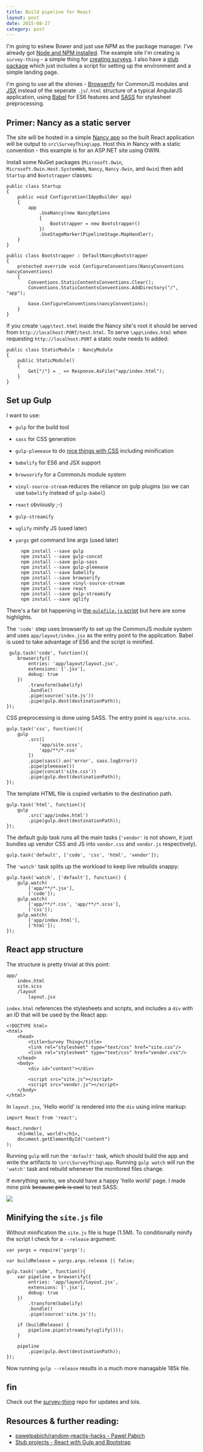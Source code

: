 ```yaml
---
title: Build pipeline for React
layout: post
date: 2015-08-27
category: post
---
```


I'm going to eshew Bower and just use NPM as the package manager. I've already got [Node and NPM installed][gulp-hello-world]. The example site I'm creating is `survey-thing` - a simple thing for [creating surveys][survey-thing-repo]. I also have a [stub package][react-gulp-bootstrap-stub-project] which just includes a script for setting up the environment and a simple landing page.

I'm going to use all the shinies - [Browserify][browserify] for CommonJS modules and [JSX][jsx-in-depth] instead of the seperate `.js`/`.html` structure of a typical AngularJS application, using [Babel][babel] for ES6 features and [SASS][sass] for stylesheet preprocessing.


## Primer: Nancy as a static server

The site will be hosted in a simple [Nancy app][nancy] so the built React application will be output to `src\SurveyThing\app`. Host this in Nancy with a static convention - this example is for an ASP.NET site using OWIN.

Install some NuGet packages (`Microsoft.Owin`, `Microsoft.Owin.Host.SystemWeb`, `Nancy`, `Nancy.Owin`, and `Owin`) then add `Startup` and `Bootstrapper` classes:

	public class Startup
    {
        public void Configuration(IAppBuilder app)
        {
            app
                .UseNancy(new NancyOptions
                {
                    Bootstrapper = new Bootstrapper()
                })
                .UseStageMarker(PipelineStage.MapHandler);
        }
    }

    public class Bootstrapper : DefaultNancyBootstrapper
    {
        protected override void ConfigureConventions(NancyConventions nancyConventions)
        {
            Conventions.StaticContentsConventions.Clear();
            Conventions.StaticContentsConventions.AddDirectory("/", "app");

            base.ConfigureConventions(nancyConventions);
        }
    }

If you create `\app\test.html` inside the Nancy site's root it should be served from `http://localhost:PORT/test.html`. To serve `\app\index.html` when requesting `http://localhost:PORT` a static route needs to added:

    public class StaticModule : NancyModule
    {
        public StaticModule()
        {
            Get["/"] = _ => Response.AsFile("app/index.html");
        }
    }


## Set up Gulp

I want to use:

- `gulp` for the build tool
- `sass` for CSS generation
- `gulp-pleeease` to do [nice things with CSS][pleeease] including minification
- `babelify` for ES6 and JSX support
- `browserify` for a CommonJs module system
- `vinyl-source-stream` reduces the reliance on gulp plugins (so we can use `babelify` instead of `gulp-babel`)
- `react` obviously ;-)
- `gulp-streamify`
- `uglify` minify JS (used later)
- `yargs` get command line args (used later)

		npm install --save gulp
		npm install --save gulp-concat
		npm install --save gulp-sass
		npm install --save gulp-pleeease
		npm install --save babelify
		npm install --save browserify
		npm install --save vinyl-source-stream
		npm install --save react
		npm install --save gulp-streamify
		npm install --save uglify

There's a fair bit happening in [the `gulpfile.js` script][my-gulpfile] but here are some highlights.

The `'code'` step uses browserify to set up the CommonJS module system and uses `app/layout/index.jsx` as the entry point to the application. Babel is used to take advantage of ES6 and the script is minified.

	 gulp.task('code', function(){
		browserify({
			entries: 'app/layout/layout.jsx',
			extensions: ['.jsx'],
			debug: true
		})
			.transform(babelify)
			.bundle()
			.pipe(source('site.js'))
			.pipe(gulp.dest(destinationPath));
	});

CSS preprocessing is done using SASS. The entry point is `app/site.scss`.

	gulp.task('css', function(){
		gulp
			.src([
				'app/site.scss',
				'app/**/*.css'
			])
			.pipe(sass().on('error', sass.logError))
			.pipe(pleeease())
			.pipe(concat('site.css'))
			.pipe(gulp.dest(destinationPath));
	});

The template HTML file is copied verbatim to the destination path.

	gulp.task('html', function(){
		gulp
			.src('app/index.html')
			.pipe(gulp.dest(destinationPath));
	});

The default gulp task runs all the main tasks (`'vendor'` is not shown, it just bundles up vendor CSS and JS into `vendor.css` and `vendor.js` respectively).

	gulp.task('default', ['code', 'css', 'html', 'vendor']);

The `'watch'` task splits up the workload to keep live rebuilds snappy:

	gulp.task('watch', ['default'], function() {
		gulp.watch(
			['app/**/*.jsx'], 
			['code']);
		gulp.watch(
			['app/**/*.css', 'app/**/*.scss'],
			['css']);
		gulp.watch(
			['app/index.html'],
			['html']);
	});


## React app structure

The structure is pretty trivial at this point:

	app/
		index.html
		site.scss
		/layout
			layout.jsx

`index.html` references the stylesheets and scripts, and includes a `div` with an ID that will be used by the React app:

	<!DOCTYPE html>
	<html>
		<head>
			<title>Survey Thing</title>
			<link rel="stylesheet" type="text/css" href="site.css"/>
			<link rel="stylesheet" type="text/css" href="vendor.css"/>
		</head>
		<body>
			<div id="content"></div>

			<script src="site.js"></script>
			<script src="vendor.js"></script>
		</body>
	</html>

In `layout.jsx`, 'Hello world' is rendered into the `div` using inline markup:

	import React from 'react';

	React.render(
		<h1>Hello, world!</h1>,
		document.getElementById("content")
	);

Running `gulp` will run the `'default'` task, which should build the app and write the artifacts to `\src\SurveyThing\app`. Running `gulp watch` will run the `'watch'` task and rebuild whenever the monitored files change.

If everything works, we should have a happy 'hello world' page. I made mine pink <strike>because pink is cool</strike> to test SASS:

![](http://i.imgur.com/rMdt9t7.png)


## Minifying the `site.js` file

Without minification the `site.js` file is huge (1.5M). To conditionally minify the script I check for a `--release` argument:

	var yargs = require('yargs');

	var buildRelease = yargs.argv.release || false;

	gulp.task('code', function(){
		var pipeline = browserify({
			entries: 'app/layout/layout.jsx',
			extensions: ['.jsx'],
			debug: true
		})
			.transform(babelify)
			.bundle()
			.pipe(source('site.js'));

		if (buildRelease) {
			pipeline.pipe(streamify(uglify()));
		}

		pipeline
			.pipe(gulp.dest(destinationPath));
	});

Now running `gulp --release` results in a much more managable 185k file.


## fin

Check out the [survey-thing][survey-thing-repo] repo for updates and lols.


## Resources &amp; further reading:

- [pawelpabich/random-reactjs-hacks - Pawel Pabich][pawel-random-js-hacks]
- [Stub projects - React with Gulp and Bootstrap][react-gulp-bootstrap-stub-project]


[pawel-random-js-hacks]: https://github.com/pawelpabich/random-reactjs-hacks
[pleeease]: http://pleeease.io/
[my-gulpfile]: https://github.com/bendetat/survey-thing/blob/master/gulpfile.js
[survey-thing-repo]: https://github.com/bendetat/survey-thing
[gulp-hello-world]: http://bendetat.com/hello-world-its-gulp.html
[browserify]: http://browserify.org/
[jsx-in-depth]: https://facebook.github.io/react/docs/jsx-in-depth.html
[babel]: https://babeljs.io/
[sass]: http://sass-lang.com/
[nancy]: http://nancyfx.org/
[react-gulp-bootstrap-stub-project]: https://github.com/bendetat/stub-projects/tree/master/react-with-gulp-and-bootstrap


